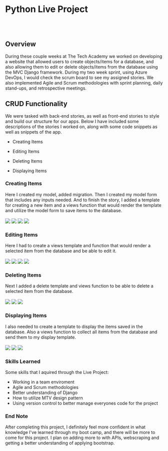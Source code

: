 # Python Live Project
<br>
<br>

## Overview

During these couple weeks at The Tech Academy we worked on developing a website that allowed users to create objects/items for a database, and also allowing them to edit or delete objects/items from the database using the MVC Django framework. During my two week sprint, using Azure DevOps, I would check the scrum board to see my assigned stories. We also implemented Agile and Scrum methodologies with sprint planning, daily stand-ups, and retrospective meetings.

## CRUD Functionality

We were tasked with back-end stories, as well as front-end stories to style and build our structure for our apps. Below I have included some descriptions of the stories I worked on, along with some code snippets as well as snippets of the app.

* Creating Items

* Editing Items

* Deleting Items

* Displaying Items


### Creating Items
Here I created my model, added migration. Then I created my model form that includes any inputs needed. And to finish the story, I added a template for creating a new item and a views function that would render the template and utilize the model form to save items to the database.
<br>
<br>
![](snippets/model.png)
![](snippets/create_template.png)
![](snippets/views_create.png)
![](snippets/createform.png)

### Editing Items
Here I had to create a views template and function that would render a selected item from the database and be able to edit it.
<br>
<br>
![](snippets/edit_template.png)
![](snippets/view_edit.png)
![](snippets/edit1.png)
![](snippets/details1.png)

### Deleting Items
Next I added a delete template and views function to be able to delete a selected item from the database.
<br>
<br>
![](snippets/delete_template.png)
![](snippets/view_delete.png)
![](snippets/delete1.png)


### Displaying Items
I also needed to create a template to display the items saved in the database. Also a views function to collect all items from the database and send them to my display template.
<br>
<br>
![](snippets/display_template.png)
![](snippets/views_display.png)
![](snippets/displaydb.png)


### Skills Learned
Some skills that I aquired through the Live Project:

* Working in a team enviroment
* Agile and Scrum methodologies
* Better understanding of Django
* How to utilize MTV design pattern
* Using version control to better manage everyones code for the project

### End Note
After completing this project, I definitely feel more confident in what knowledge I've learned through my boot camp, and there will be more to come for this project. I plan on adding more to with APIs, webscraping and getting a better understanding of applying bootstrap.
